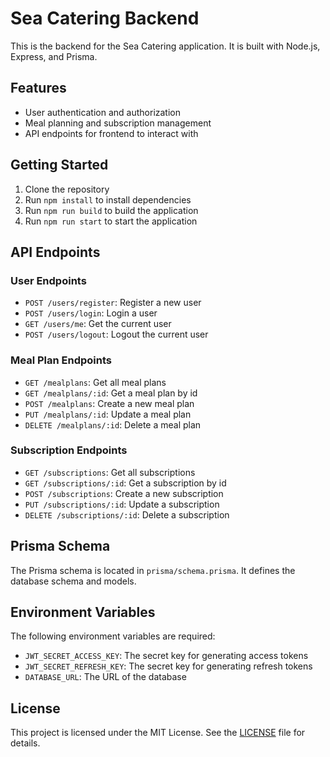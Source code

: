 # Sea Catering Backend

This is the backend for the Sea Catering application. It is built with Node.js, Express, and Prisma.

## Features

* User authentication and authorization
* Meal planning and subscription management
* API endpoints for frontend to interact with

## Getting Started

1. Clone the repository
2. Run `npm install` to install dependencies
3. Run `npm run build` to build the application
4. Run `npm run start` to start the application

## API Endpoints

### User Endpoints

* `POST /users/register`: Register a new user
* `POST /users/login`: Login a user
* `GET /users/me`: Get the current user
* `POST /users/logout`: Logout the current user

### Meal Plan Endpoints

* `GET /mealplans`: Get all meal plans
* `GET /mealplans/:id`: Get a meal plan by id
* `POST /mealplans`: Create a new meal plan
* `PUT /mealplans/:id`: Update a meal plan
* `DELETE /mealplans/:id`: Delete a meal plan

### Subscription Endpoints

* `GET /subscriptions`: Get all subscriptions
* `GET /subscriptions/:id`: Get a subscription by id
* `POST /subscriptions`: Create a new subscription
* `PUT /subscriptions/:id`: Update a subscription
* `DELETE /subscriptions/:id`: Delete a subscription

## Prisma Schema

The Prisma schema is located in `prisma/schema.prisma`. It defines the database schema and models.

## Environment Variables

The following environment variables are required:

* `JWT_SECRET_ACCESS_KEY`: The secret key for generating access tokens
* `JWT_SECRET_REFRESH_KEY`: The secret key for generating refresh tokens
* `DATABASE_URL`: The URL of the database

## License

This project is licensed under the MIT License. See the [LICENSE](LICENSE) file for details.
